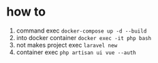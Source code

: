 # how to
1. command exec `docker-compose up -d --build`
2. into docker container `docker exec -it php bash`
3. not makes project exec `laravel new`
4. container exec `php artisan ui vue --auth`